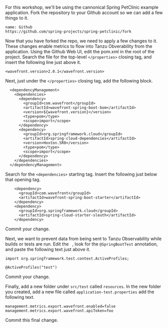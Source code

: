 For this workshop, we'll be using the cannonical Spring PetClinic example application.  Fork the repository to your Github account so we can add a few things to it.

```dashboard:create-dashboard
name: Github
https://github.com/spring-projects/spring-petclinic/fork
```

Now that you have forked the repo, we need to apply a few changes to it.  These changes enable metrics to flow into Tanzu Obverability from the application.  Using the Github Web UI, edit the pom.xml in the root of the project.  Search the file for the top-level `</properties>` closing tag, and insert the following line just above it.

```copy
<wavefront.version>2.0.1</wavefront.version>
```

Next, just under the `</properties>` closing tag, add the following block.

```copy
  <dependencyManagement>
    <dependencies>
      <dependency>
        <groupId>com.wavefront</groupId>
        <artifactId>wavefront-spring-boot-bom</artifactId>
        <version>${wavefront.version}</version>
        <type>pom</type>
        <scope>import</scope>
      </dependency>
      <dependency>
        <groupId>org.springframework.cloud</groupId>
        <artifactId>spring-cloud-dependencies</artifactId>
        <version>Hoxton.SR8</version>
        <type>pom</type>
        <scope>import</scope>
      </dependency>
    </dependencies>
  </dependencyManagement>
```

Search for the `<dependencies>` starting tag.  Insert the following just below that opening tag.

```copy
    <dependency>
      <groupId>com.wavefront</groupId>
      <artifactId>wavefront-spring-boot-starter</artifactId>
    </dependency>
    <dependency>
      <groupId>org.springframework.cloud</groupId>
      <artifactId>spring-cloud-starter-sleuth</artifactId>
    </dependency>
```

Commit your change.

Next, we want to prevent data from being sent to Tanzu Observability while builds or tests are run.  Edit the ` `, look for the `@SpringBootTest` annotation, and paste the following text just above it.

```copy
import org.springframework.test.context.ActiveProfiles;

@ActiveProfiles("test")
```

Commit your change.

Finally, add a new folder under `src/test` called `resources`.  In the new folder you created, add a new file called `application-test.properties` add the following text.

```copy
management.metrics.export.wavefront.enabled=false
management.metrics.export.wavefront.apiToken=foo
```

Commit this final change.
